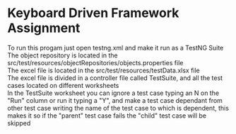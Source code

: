 # Keyboard Driven Framework Assignment

To run this progam just open testng.xml and make it run as a TestNG Suite <br>
The object repository is located in the src/test/resources/objectRepositories/objects.properties file <br>
The excel file is located in the src/test/resources/testData.xlsx file <br>
The excel file is divided in a controller file called TestSuite, and all the test cases located on different worksheets <br>
In the TestSuite worksheet you can ignore a test case typing an N on the "Run" column or run it typing a "Y", and make a test case dependant from other test case writing the name of the test case to which is dependent, this makes it so if the "parent" test case fails the "child" test case will be skipped <br>
